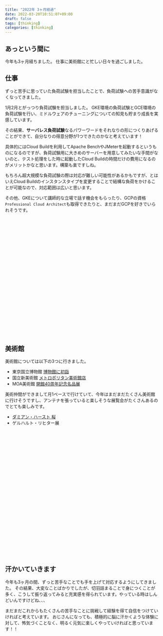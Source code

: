 ```yaml
---
title: "2022年 3ヶ月経過"
date: 2022-03-20T10:51:07+09:00
draft: false
tags: [thinking]
categories: [thinking]
---
```


## あっという間に
今年も3ヶ月経ちました。
仕事に美術館にと忙しい日々を過ごしました。

<!--more-->

## 仕事
ずっと苦手に思っていた負荷試験を担当したことで、負荷試験への苦手意識がなくなってきました。

1月2月とがっつり負荷試験を担当しました。
GKE環境の負荷試験とGCE環境の負荷試験を行い、ミドルウェアのチューニングについての知見も貯まり成長を実感しています。

その結果、**サーバレス負荷試験**なるパワーワードをそれなりの形につくりあげることができて、自分なりの得意分野が1つできたのかなと考えています！

具体的にはCloud Buildを利用してApache BenchやJMeterを起動するというものになるのですが、負荷試験用に大きめのサーバーを用意してみたいな手間がないのと、テスト処理をした時に起動したCloud Buildの時間だけの費用になるのがメリットかなと思います。構築も楽ですしね。

もちろん超大規模な負荷試験の際は対応が難しい可能性があるかもですが、とはいえCloud Buildのインスタンスタイプを変更することで結構な負荷をかけることが可能なので、対応範囲は広いと思います。

その他、GKEについて講師的な立場で話す機会をもらったり、GCPの資格`Professional Cloud Architect`も取得できたりと、まだまだGCPを好きでいられそうです。

<div class="iframely-embed"><div class="iframely-responsive" style="padding-bottom: 52.5%; padding-top: 120px;"><a href="https://cloud.google.com/certification/cloud-architect?hl=ja" data-iframely-url="//iframely.net/lIYS5PC"></a></div></div><script async src="//iframely.net/embed.js" charset="utf-8"></script>

## 美術館
美術館については以下の3つに行きました。

- 東京国立博物館 [博物館に初詣](https://www.tnm.jp/modules/r_event/index.php?controller=past_dtl&cid=5&id=10631)
- 国立新美術館 [メトロポリタン美術館店](https://www.nact.jp/exhibition_special/2021/met/)
- MOA美術館 [開館40周年記念名品展](https://www.moaart.or.jp/events/tenrankai-2022-01/)

美術仲間ができまして月1ペースで行けていて、今年はまだまだたくさん美術館に行けそうですし、アンテナを張っていると楽しそうな展覧会がたくさんあるのでとても楽しみです。


-  [ダミアン・ハースト 桜](https://www.nact.jp/exhibition_special/2022/damienhirst/)
-  ゲルハルト・リヒター展
<div class="iframely-embed"><div class="iframely-responsive" style="padding-bottom: 57.5%; padding-top: 120px;"><a href="https://richter.exhibit.jp/" data-iframely-url="//iframely.net/xWgNqcN"></a></div></div><script async src="//iframely.net/embed.js" charset="utf-8"></script>

## 汗かいていきます
今年も3ヶ月の間、ずっと苦手なことでも手を上げて対応するようにしてきました。
その結果、大変なことばかりでしたが、切羽詰まることで身につくことが多く、こうして振り返ってみると充実感を得られています。やっている時はしんどいんですけどね、、、

まだまだこれからもたくさんの苦手なことに挑戦して経験を得て自信をつけていければと考えています。
おじさんになっても、積極的に脳に汗かくような体験に対して、怖気づくことなく、明るく元気に楽しくやっていければと思っています！！